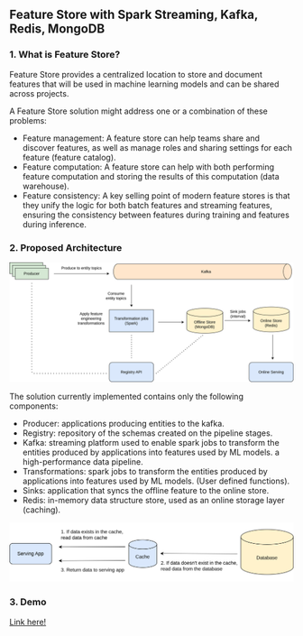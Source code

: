 ## Feature Store with Spark Streaming, Kafka, Redis, MongoDB

### 1. What is Feature Store?
Feature Store provides a centralized location to store and document features that will be used in machine learning models and can be shared across projects.

A Feature Store solution might address one or a combination of these problems:

- Feature management:
A feature store can help teams share and discover features, as well as manage roles and sharing settings for each feature (feature catalog).
- Feature computation:
A feature store can help with both performing feature computation and storing the results of this computation (data warehouse).
- Feature consistency:
A key selling point of modern feature stores is that they unify the logic for both batch features and streaming features, ensuring the consistency between features during training and features during inference.

### 2. Proposed Architecture

![](images/proposed-architecture.png)

The solution currently implemented contains only the following components:

- Producer: applications producing entities to the kafka.
- Registry: repository of the schemas created on the pipeline stages.
- Kafka: streaming platform used to enable spark jobs to transform the entities produced by applications into features used by ML models. a high-performance data pipeline.
- Transformations: spark jobs to transform the entities produced by applications into features used by ML models. (User defined functions).
- Sinks: application that syncs the offline feature to the online store.
- Redis: in-memory data structure store, used as an online storage layer (caching).

![](images/cache.png)

### 3. Demo
[Link here!](demo/)